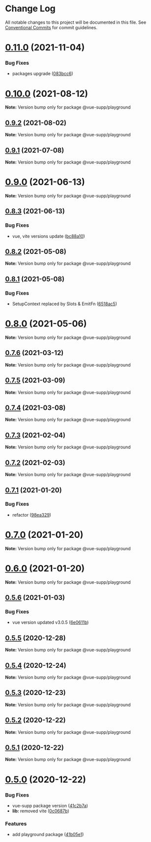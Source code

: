 # Change Log

All notable changes to this project will be documented in this file.
See [Conventional Commits](https://conventionalcommits.org) for commit guidelines.

# [0.11.0](https://github.com/5cube/vue-supp/compare/v0.10.0...v0.11.0) (2021-11-04)


### Bug Fixes

* packages upgrade ([083bcc6](https://github.com/5cube/vue-supp/commit/083bcc617f79b5e9e524b59254869e5b9ea73040))





# [0.10.0](https://github.com/5cube/vue-supp/compare/v0.9.2...v0.10.0) (2021-08-12)

**Note:** Version bump only for package @vue-supp/playground





## [0.9.2](https://github.com/5cube/vue-supp/compare/v0.9.1...v0.9.2) (2021-08-02)

**Note:** Version bump only for package @vue-supp/playground





## [0.9.1](https://github.com/5cube/vue-supp/compare/v0.9.0...v0.9.1) (2021-07-08)

**Note:** Version bump only for package @vue-supp/playground





# [0.9.0](https://github.com/5cube/vue-supp/compare/v0.8.3...v0.9.0) (2021-06-13)

**Note:** Version bump only for package @vue-supp/playground





## [0.8.3](https://github.com/5cube/vue-supp/compare/v0.8.2...v0.8.3) (2021-06-13)


### Bug Fixes

* vue, vite versions update ([bc88a10](https://github.com/5cube/vue-supp/commit/bc88a10f819f29392e8a7a5e454711f354e50c33))





## [0.8.2](https://github.com/5cube/vue-supp/compare/v0.8.1...v0.8.2) (2021-05-08)

**Note:** Version bump only for package @vue-supp/playground





## [0.8.1](https://github.com/5cube/vue-supp/compare/v0.8.0...v0.8.1) (2021-05-08)


### Bug Fixes

* SetupContext replaced by Slots & EmitFn ([6518ac5](https://github.com/5cube/vue-supp/commit/6518ac5b2a1e75e2b93a1a15358d79f51300e2f8))





# [0.8.0](https://github.com/5cube/vue-supp/compare/v0.7.6...v0.8.0) (2021-05-06)

**Note:** Version bump only for package @vue-supp/playground





## [0.7.6](https://github.com/5cube/vue-supp/compare/v0.7.5...v0.7.6) (2021-03-12)

**Note:** Version bump only for package @vue-supp/playground





## [0.7.5](https://github.com/5cube/vue-supp/compare/v0.7.4...v0.7.5) (2021-03-09)

**Note:** Version bump only for package @vue-supp/playground





## [0.7.4](https://github.com/5cube/vue-supp/compare/v0.7.3...v0.7.4) (2021-03-08)

**Note:** Version bump only for package @vue-supp/playground





## [0.7.3](https://github.com/5cube/vue-supp/compare/v0.7.2...v0.7.3) (2021-02-04)

**Note:** Version bump only for package @vue-supp/playground





## [0.7.2](https://github.com/5cube/vue-supp/compare/v0.7.1...v0.7.2) (2021-02-03)

**Note:** Version bump only for package @vue-supp/playground





## [0.7.1](https://github.com/5cube/vue-supp/compare/v0.7.0...v0.7.1) (2021-01-20)


### Bug Fixes

* refactor ([98ea329](https://github.com/5cube/vue-supp/commit/98ea329e934705765b298e07bd36962491b4fd94))





# [0.7.0](https://github.com/5cube/vue-supp/compare/v0.6.0...v0.7.0) (2021-01-20)

**Note:** Version bump only for package @vue-supp/playground





# [0.6.0](https://github.com/5cube/vue-supp/compare/v0.5.6...v0.6.0) (2021-01-20)

**Note:** Version bump only for package @vue-supp/playground





## [0.5.6](https://github.com/5cube/vue-supp/compare/v0.5.5...v0.5.6) (2021-01-03)


### Bug Fixes

* vue version updated v3.0.5 ([6e0611b](https://github.com/5cube/vue-supp/commit/6e0611b25b93f6e1f5ea87cccf3f0d97b0eefd79))





## [0.5.5](https://github.com/5cube/vue-supp/compare/v0.5.4...v0.5.5) (2020-12-28)

**Note:** Version bump only for package @vue-supp/playground





## [0.5.4](https://github.com/5cube/vue-supp/compare/v0.5.3...v0.5.4) (2020-12-24)

**Note:** Version bump only for package @vue-supp/playground





## [0.5.3](https://github.com/5cube/vue-supp/compare/v0.5.2...v0.5.3) (2020-12-23)

**Note:** Version bump only for package @vue-supp/playground





## [0.5.2](https://github.com/5cube/vue-supp/compare/v0.5.1...v0.5.2) (2020-12-22)

**Note:** Version bump only for package @vue-supp/playground





## [0.5.1](https://github.com/5cube/vue-supp/compare/v0.5.0...v0.5.1) (2020-12-22)

**Note:** Version bump only for package @vue-supp/playground





# [0.5.0](https://github.com/5cube/vue-supp/compare/v0.4.0...v0.5.0) (2020-12-22)


### Bug Fixes

* vue-supp package version ([41c2b7a](https://github.com/5cube/vue-supp/commit/41c2b7a27c74fb516df31922787c3d7961d848bb))
* **lib:** removed vite ([0c0687b](https://github.com/5cube/vue-supp/commit/0c0687bbe61ac56b121f70a539d6d72ce6abdc65))


### Features

* add playground package ([41b05e1](https://github.com/5cube/vue-supp/commit/41b05e1e7b7d7ec09b40633c81ef3d36baaade46))
